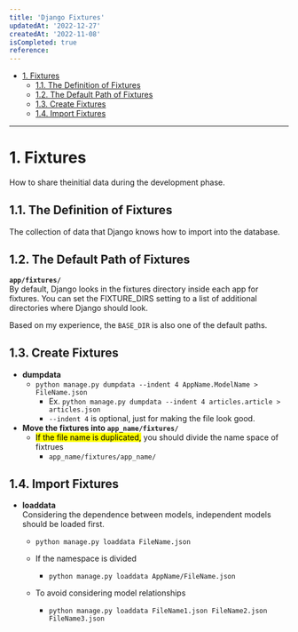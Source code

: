 ```yaml
---
title: 'Django Fixtures'
updatedAt: '2022-12-27'
createdAt: '2022-11-08'
isCompleted: true
reference:
---
```


- [1. Fixtures](#1-fixtures)
  - [1.1. The Definition of Fixtures](#11-the-definition-of-fixtures)
  - [1.2. The Default Path of Fixtures](#12-the-default-path-of-fixtures)
  - [1.3. Create Fixtures](#13-create-fixtures)
  - [1.4. Import Fixtures](#14-import-fixtures)

---

# 1. Fixtures

How to share theinitial data during the development phase.

## 1.1. The Definition of Fixtures

The collection of data that Django knows how to import into the database.

## 1.2. The Default Path of Fixtures

**`app/fixtures/`**  
By default, Django looks in the fixtures directory inside each app for fixtures. You can set the FIXTURE_DIRS setting to a list of additional directories where Django should look.

Based on my experience, the `BASE_DIR` is also one of the default paths.

## 1.3. Create Fixtures

- **dumpdata**
  - `python manage.py dumpdata --indent 4 AppName.ModelName > FileName.json`
    - Ex. `python manage.py dumpdata --indent 4 articles.article > articles.json`
    - `--indent 4` is optional, just for making the file look good.
- **Move the fixtures into `app_name/fixtures/`**
  - <mark>If the file name is duplicated,</mark> you should divide the name space of fixtrues
    - `app_name/fixtures/app_name/`

## 1.4. Import Fixtures

- **loaddata**  
  Considering the dependence between models, independent models should be loaded first.

  - `python manage.py loaddata FileName.json`
  - If the namespace is divided

    - `python manage.py loaddata AppName/FileName.json`

  * To avoid considering model relationships

    - `python manage.py loaddata FileName1.json FileName2.json FileName3.json`
